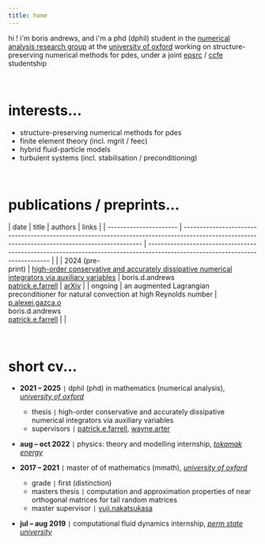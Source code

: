 ```yaml
---
title: home
---
```


hi ! i'm boris andrews, and i'm a phd (dphil) student in the [numerical analysis research group](https://www.maths.ox.ac.uk/groups/numerical-analysis) at the [university of oxford](https://www.maths.ox.ac.uk/) working on structure-preserving numerical methods for pdes, under a joint [epsrc](https://www.ukri.org/councils/epsrc/) / [ccfe](https://ccfe.ukaea.uk/) studentship

<br>

# interests...
- structure-preserving numerical methods for pdes
- finite element theory (incl. mgrit / feec)
- hybrid fluid-particle models
- turbulent systems (incl. stabilisation / preconditioning)

<br>

# publications / preprints...

| date                   | title                                                                                                                                           | authors                                                                                                                       | links                                              |
| ---------------------- | ----------------------------------------------------------------------------------------------------------------------------------------------- | ----------------------------------------------------------------------------------------------------------------------------- |                                                    |
| 2024 (pre- <br> print) | [high-order conservative and accurately dissipative numerical integrators via auxiliary variables](https://doi.org/10.48550/arXiv.2407.11904)   | boris.d.andrews <br> [patrick.e.farrell](https://pefarrell.org/)                                                              | [arXiv](https://doi.org/10.48550/arXiv.2407.11904) |
| ongoing                | an augmented Lagrangian preconditioner for natural convection at high Reynolds number                                                           | [p.alexei.gazca.o](https://gazcaorozco.github.io/home/) <br> boris.d.andrews <br> [patrick.e.farrell](https://pefarrell.org/) |                                                    |

<br>

# short cv...
- **2021 – 2025**    <code>&#124;</code> dphil (phd) in mathematics (numerical analysis), [*university of oxford*](https://www.maths.ox.ac.uk/)
    - thesis      <code>&#124;</code> high-order conservative and accurately dissipative numerical integrators via auxiliary variables
    - supervisors <code>&#124;</code> [patrick.e.farrell](https://pefarrell.org/), [wayne.arter](https://www.linkedin.com/in/wayne-arter-86375211/)
- **aug – oct 2022** <code>&#124;</code> physics: theory and modelling internship, [*tokamak energy*](https://tokamakenergy.com/)
  
- **2017 – 2021**    <code>&#124;</code> master of of mathematics (mmath), [*university of oxford*](https://www.maths.ox.ac.uk/)
    - grade <code>&#124;</code> first (distinction)
    - masters thesis <code>&#124;</code> computation and approximation properties of near orthogonal matrices for tall random matrices
    - master supervisor <code>&#124;</code> [yuji.nakatsukasa](https://people.maths.ox.ac.uk/nakatsukasa/)
- **jul – aug 2019** <code>&#124;</code> computational fluid dynamics internship, [*perm state university*](http://en.psu.ru/)

